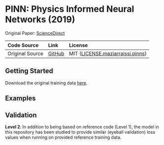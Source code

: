 # PINN: Physics Informed Neural Networks (2019)

Original Paper: [ScienceDirect](https://www.sciencedirect.com/science/article/pii/S0021999118307125)

|Code Source|Link|License|
|:-|:-|:-|
| Original Source | [GitHub](https://github.com/maziarraissi/PINNs) | MIT ([LICENSE.maziarraissi.pinns](../licenses/LICENSE.maziarraissi.pinns)) |


## Getting Started
Download the original training data [here](https://github.com/maziarraissi/PINNs/tree/master/main/Data).


## Examples



## Validation
**Level 2**: In addition to being based on reference code (Level 1), the model in this repository has been studied to provide similar (eyeball validation) loss values when running on provided reference training data.
